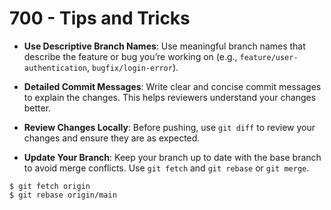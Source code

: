 # 700 - Tips and Tricks

- **Use Descriptive Branch Names**: Use meaningful branch names that describe the feature or bug you’re working on (e.g., ```feature/user-authentication```, ```bugfix/login-error```).

- **Detailed Commit Messages**: Write clear and concise commit messages to explain the changes. This helps reviewers understand your changes better.

- **Review Changes Locally**: Before pushing, use ```git diff``` to review your changes and ensure they are as expected.

- **Update Your Branch**: Keep your branch up to date with the base branch to avoid merge conflicts. Use ```git fetch``` and ```git rebase``` or ```git merge```.

```
$ git fetch origin
$ git rebase origin/main
```
